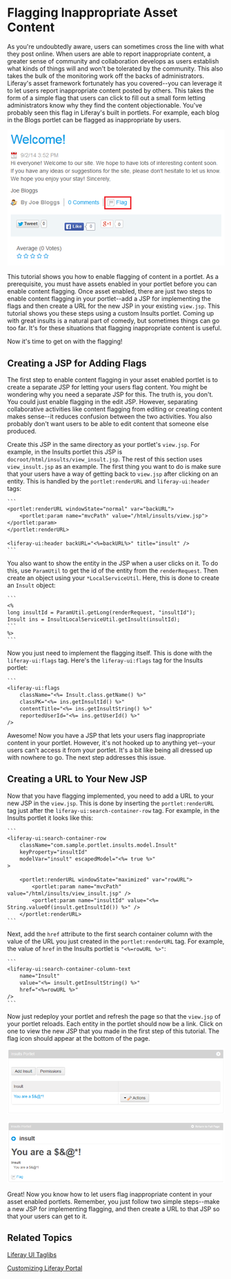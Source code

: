 # Flagging Inappropriate Asset Content

As you're undoubtedly aware, users can sometimes cross the line with what they 
post online. When users are able to report inappropriate content, a greater 
sense of community and collaboration develops as users establish what kinds of 
things will and won't be tolerated by the community. This also takes the bulk of 
the monitoring work off the backs of administrators. Liferay's asset framework 
fortunately has you covered--you can leverage it to let users report 
inappropriate content posted by others. This takes the form of a simple flag 
that users can click to fill out a small form letting administrators know why 
they find the content objectionable. You've probably seen this flag in Liferay's 
built in portlets. For example, each blog in the Blogs portlet can be flagged as 
inappropriate by users.

![Figure 1: Flags for letting users mark objectionable content are enabled in the built in Blogs portlet](../../images/asset-fw-flags-blog.png)

This tutorial shows you how to enable flagging of content in a portlet. As a 
prerequisite, you must have assets enabled in your portlet before you can enable 
content flagging. Once asset enabled, there are just two steps to enable content 
flagging in your portlet--add a JSP for implementing the flags and then create a 
URL for the new JSP in your existing `view.jsp`. This tutorial shows you these 
steps using a custom Insults portlet. Coming up with great insults is a natural 
part of comedy, but sometimes things can go too far. It's for these situations 
that flagging inappropriate content is useful.
<!-- Add links to begin and end portlets -Nick -->

Now it's time to get on with the flagging!

## Creating a JSP for Adding Flags

The first step to enable content flagging in your asset enabled portlet is to 
create a separate JSP for letting your users flag content. You might be 
wondering why you need a separate JSP for this. The truth is, you don't. You 
could just enable flagging in the edit JSP. However, separating collaborative 
activities like content flagging from editing or creating content makes 
sense--it reduces confusion between the two activities. You also probably don't 
want users to be able to edit content that someone else produced.

Create this JSP in the same directory as your portlet's `view.jsp`. For example, 
in the Insults portlet this JSP is `docroot/html/insults/view_insult.jsp`. The 
rest of this section uses `view_insult.jsp` as an example. The first thing you 
want to do is make sure that your users have a way of getting back to `view.jsp` 
after clicking on an entity. This is handled by the `portlet:renderURL` and 
`liferay-ui:header` tags:

    ```
    <portlet:renderURL windowState="normal" var="backURL">
        <portlet:param name="mvcPath" value="/html/insults/view.jsp"></portlet:param>
    </portlet:renderURL>

    <liferay-ui:header backURL="<%=backURL%>" title="insult" />
    ```
    
You also want to show the entity in the JSP when a user clicks on it. To do 
this, use `ParamUtil` to get the id of the entity from the `renderRequest`. Then 
create an object using your `*LocalServiceUtil`. Here, this is done to create an 
`Insult` object:

    ```
    <%
    long insultId = ParamUtil.getLong(renderRequest, "insultId");
    Insult ins = InsultLocalServiceUtil.getInsult(insultId);
    ```
    %>
    ```
    
Now you just need to implement the flagging itself. This is done with the 
`liferay-ui:flags` tag. Here's the `liferay-ui:flags` tag for the Insults 
portlet:

    ```
    <liferay-ui:flags
        className="<%= Insult.class.getName() %>"
        classPK="<%= ins.getInsultId() %>"
        contentTitle="<%= ins.getInsultString() %>"
        reportedUserId="<%= ins.getUserId() %>"
    />

Awesome! Now you have a JSP that lets your users flag inappropriate content in 
your portlet. However, it's not hooked up to anything yet--your users can't 
access it from your portlet. It's a bit like being all dressed up with nowhere 
to go. The next step addresses this issue.

## Creating a URL to Your New JSP

Now that you have flagging implemented, you need to add a URL to your new JSP in 
the `view.jsp`. This is done by inserting the `portlet:renderURL` tag just after 
the `liferay-ui:search-container-row` tag. For example, in the Insults portlet 
it looks like this:

    ```
    <liferay-ui:search-container-row
        className="com.sample.portlet.insults.model.Insult"
        keyProperty="insultId"
        modelVar="insult" escapedModel="<%= true %>"
    >
    
        <portlet:renderURL windowState="maximized" var="rowURL">
            <portlet:param name="mvcPath" value="/html/insults/view_insult.jsp" />
            <portlet:param name="insultId" value="<%= String.valueOf(insult.getInsultId()) %>" />
        </portlet:renderURL>
    ```

Next, add the `href` attribute to the first search container column with the 
value of the URL you just created in the `portlet:renderURL` tag. For example, 
the value of `href` in the Insults portlet is `"<%=rowURL %>"`:

    ```
    <liferay-ui:search-container-column-text
        name="Insult"
        value="<%= insult.getInsultString() %>"
        href="<%=rowURL %>"
    />
    ```

Now just redeploy your portlet and refresh the page so that the `view.jsp` of 
your portlet reloads. Each entity in the portlet should now be a link. Click on 
one to view the new JSP that you made in the first step of this tutorial. The 
flag icon should appear at the bottom of the page.

![Figure 2: Entities in portlets appear as links after implementing content flagging.](../../images/asset-fw-flags-link.png)

![Figure 3: The new JSP lets users flag content in your portlet as inappropriate.](../../images/asset-fw-flags.png)

Great! Now you know how to let users flag inappropriate content in your asset 
enabled portlets. Remember, you just follow two simple steps--make a new JSP for 
implementing flagging, and then create a URL to that JSP so that your users can 
get to it.

## Related Topics

[Liferay UI Taglibs](/tutorials/-/knowledge_base/liferay-ui-taglibs)

[Customizing Liferay Portal](/tutorials/-/knowledge_base/customizing-liferay-portal)
